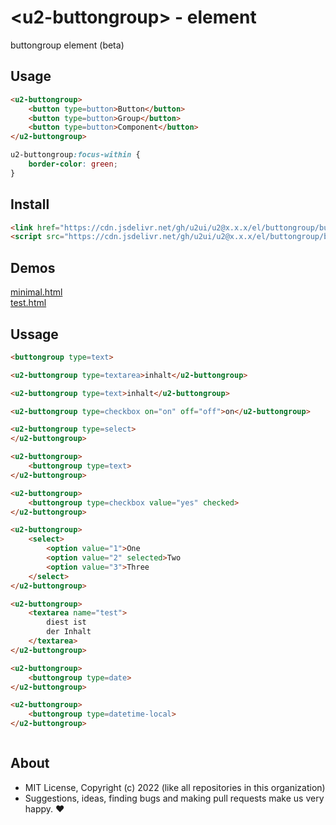 # &lt;u2-buttongroup&gt; - element
buttongroup element (beta)

## Usage

```html
<u2-buttongroup>
    <button type=button>Button</button>
    <button type=button>Group</button>
    <button type=button>Component</button>
</u2-buttongroup>
```

```css
u2-buttongroup:focus-within {
    border-color: green;
}
```

## Install

```html
<link href="https://cdn.jsdelivr.net/gh/u2ui/u2@x.x.x/el/buttongroup/buttongroup.min.css" rel=stylesheet>
<script src="https://cdn.jsdelivr.net/gh/u2ui/u2@x.x.x/el/buttongroup/buttongroup.min.js" type=module async></script>
```

## Demos

[minimal.html](http://gcdn.li/u2ui/u2@main/el/buttongroup/tests/minimal.html)  
[test.html](http://gcdn.li/u2ui/u2@main/el/buttongroup/tests/test.html)  

## Ussage

```html
<buttongroup type=text>

<u2-buttongroup type=textarea>inhalt</u2-buttongroup>

<u2-buttongroup type=text>inhalt</u2-buttongroup>

<u2-buttongroup type=checkbox on="on" off="off">on</u2-buttongroup>

<u2-buttongroup type=select>
</u2-buttongroup>

<u2-buttongroup>
    <buttongroup type=text>
</u2-buttongroup>

<u2-buttongroup>
    <buttongroup type=checkbox value="yes" checked>
</u2-buttongroup>

<u2-buttongroup>
    <select>
        <option value="1">One
        <option value="2" selected>Two
        <option value="3">Three
    </select>
</u2-buttongroup>

<u2-buttongroup>
    <textarea name="test">
        diest ist
        der Inhalt
    </textarea>
</u2-buttongroup>

<u2-buttongroup>
    <buttongroup type=date>
</u2-buttongroup>

<u2-buttongroup>
    <buttongroup type=datetime-local>
</u2-buttongroup>
```

```css

```

## About

- MIT License, Copyright (c) 2022 <u2> (like all repositories in this organization) <br>
- Suggestions, ideas, finding bugs and making pull requests make us very happy. ♥
